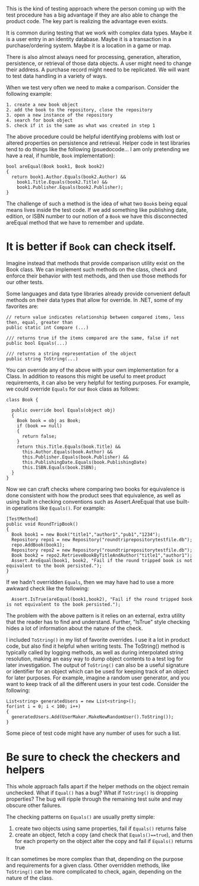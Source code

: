 This is the kind of testing approach where the person coming up with
the test procedure has a big advantage if they are also able to change
the product code. The key part is realizing the advantage even exists.

It is common during testing that we work with complex data types.
Maybe it is a user entry in an identity database. Maybe it is
a transaction in a purchase/ordering system. Maybe it is a location
in a game or map.

There is also almost always need for processing, generation, alteration,
persistence, or retrieval of those data objects. A user might need to
change their address. A purchase record might need to be replicated. We will
want to test data handling in a variety of ways.

When we test very often we need to make a comparison. Consider the following example:

```
1. create a new book object
2. add the book to the repository, close the repository
3. open a new instance of the repository
4. search for book object
5. check if it is the same as what was created in step 1
```

The above procedure could be helpful identifying problems
with lost or altered properties on persistence and retrieval.
Helper code in test libraries tend to do things like the following (psuedocode...
I am only pretending we have a real, if humble, `Book` implementation):

```
bool areEqual(Book book1, Book book2)
{
  return book1.Author.Equals(book2.Author) &&
    book1.Title.Equals(book2.Title) &&
    book1.Publisher.Equals(book2.Publisher);
}
```

The challenge of such a method is the idea of what two `Book`s being
equal means lives inside the test code. If we add something like
publishing date, edition, or ISBN number to our notion of a `Book`
we have this disconnected areEqual method that we have to remember
and update.

It is better if `Book` can check itself.
============================================
Imagine instead that methods that provide comparison utility exist on the
Book class. We can implement such methods on the class, check and enforce
their behavior with test methods, and then use those methods for our
other tests.

Some languages and data type libraries already provide convenient default methods
on their data types that allow for override. In .NET, some of my favorites are:
```
// return value indicates relationship between compared items, less then, equal, greater than
public static int Compare (...)

/// returns true if the items compared are the same, false if not
public bool Equals(...)

/// returns a string representation of the object
public string ToString(...)
```
You can override any of the above with your own implementation for a Class. In
addition to reasons this might be useful to meet product requirements, it
can also be very helpful for testing purposes. For example, we could override
`Equals` for our `Book` class as follows:
```
class Book {

  public override bool Equals(object obj)
  {
    Book book = obj as Book;
    if (book == null)
    {
      return false;
    }
    return this.Title.Equals(book.Title) &&
      this.Author.Equals(book.Author) &&
      this.Publisher.Equals(book.Publisher) &&
      this.PublishingDate.Equals(book.PublishingDate)
      this.ISBN.Equals(book.ISBN);
  }
}
```
Now we can craft checks where comparing two books for equivalence is done consistent
with how the product sees that equivalence, as well as using built in checking
conventions such as Assert.AreEqual that use built-in operations like `Equals()`. For example:
```
[TestMethod]
public void RoundTripBook()
{
  Book book1 = new Book("title1","author1","pub1","1234");
  Repository repo1 = new Repository("roundtriprepositorytestfile.db");
  repo.AddBook(book1);
  Repository repo2 = new Repository("roundtriprepositorytestfile.db");
  Book book2 = repo2.RetrieveBookByTitleAndAuthor("title1","author1");
  Assert.AreEqual(book1, book2, "Fail if the round tripped book is not equivalent to the book persisted.");
}
```
If we hadn't overridden `Equals`, then we may have had to use a more awkward check like the following:
```
  Assert.IsTrue(areEqual(book1,book2), "Fail if the round tripped book is not equivalent to the book persisted.");

```
The problem with the above pattern is it relies on an external, extra utility
that the reader has to find and understand. Further, "IsTrue" style checking hides a lot of
information about the nature of the check.

I included `ToString()` in my list of favorite overrides. I use it a lot in
product code, but also find it helpful when writing tests. The ToString() method
is typically called by logging methods, as well as during interpolated string
resolution, making an easy way to dump object contents to a test log for later
investigation. The output of `ToString()` can also be a useful signature or identifier
for an object which can be used for keeping track of an object for later purposes.
For example, imagine a random user generator, and you want to keep track of all the
different users in your test code. Consider the following:
```
List<string> generatedUsers = new List<string>();
for(int i = 0; i < 100; i++)
{
  generatedUsers.Add(UserMaker.MakeNewRandomUser().ToString());
}
```
Some piece of test code might have any number of uses for such a list.

Be sure to check the checkers and helpers
====================================================
This whole approach falls apart if the helper methods on the object
remain unchecked. What if `Equal()` has a bug? What if `ToString()` is
dropping properties? The bug will ripple through the remaining test suite and
may obscure other failures.

 The checking patterns on `Equals()` are usually pretty simple:
 1. create two objects using same properties, fail if `Equals()` returns false
 2. create an object, fetch a copy (and check that `Equals()==true`), and then for each property on the object alter the copy and fail if `Equals()` returns true

It can sometimes be more complex than that, depending on the purpose and
requirements for a given class. Other overridden methods, like `ToString()` can
be more complicated to check, again, depending on the nature of the class.

